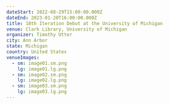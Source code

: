 ```yaml
---
dateStart: 2022-08-29T15:00:00.000Z
dateEnd: 2023-01-20T16:00:00.000Z
title: 18th Iteration Debut at the University of Michigan
venue: Clark Library, University of Michigan
organizer: Timothy Utter
city: Ann Arbor
state: Michigan
country: United States
venueImages:
  - sm: image01.sm.png
    lg: image01.lg.png
  - sm: image02.sm.png
    lg: image02.lg.png
  - sm: image03.sm.png
    lg: image03.lg.png
---
```

